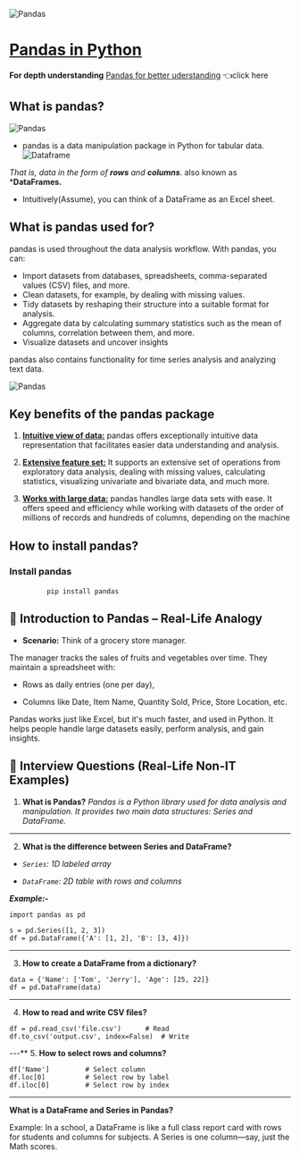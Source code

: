 ![Pandas](https://pandas.pydata.org/static/img/pandas_mark.svg)

# <u> Pandas in Python</u>

**For depth understanding**
[Pandas for better uderstanding](https://www.datacamp.com/tutorial/pandas) 👈click here

## What is pandas?
![Pandas](https://s3.eu-west-1.amazonaws.com/redsys-prod/articles/be762273ee94f184046111c3/images/20_22_Infografik_pandas.png)
- pandas is a data manipulation package in Python for tabular data. 
![Dataframe](https://storage.googleapis.com/lds-media/images/series-and-dataframe.width-1200.png)

*That is, data in the form of **rows** and **columns***.
also known as ***DataFrames.** 

- Intuitively(Assume), you can think of a DataFrame as an Excel sheet. 

## What is pandas used for?
pandas is used throughout the data analysis workflow. With pandas, you can:

- Import datasets from databases, spreadsheets, comma-separated values (CSV) files, and more.
- Clean datasets, for example, by dealing with missing values.
- Tidy datasets by reshaping their structure into a suitable format for analysis.
- Aggregate data by calculating summary statistics such as the mean of columns, correlation between them, and more.
- Visualize datasets and uncover insights

pandas also contains functionality for time series analysis and analyzing text data.

![Pandas](https://files.realpython.com/media/Pandas-Project-Make-a-Gradebook-With-Pandas_Watermarked.6cf148621988.jpg)

## Key benefits of the pandas package
1. <u>**Intuitive view of data:**</u> pandas offers exceptionally intuitive data representation that facilitates easier data understanding and analysis.

2. <u>**Extensive feature set:**</u> It supports an extensive set of operations from exploratory data analysis, dealing with missing values, calculating statistics, visualizing univariate and bivariate data, and much more.

3. <u>**Works with large data:**</u>  pandas handles large data sets with ease. It offers speed and efficiency while working with datasets of the order of millions of records and hundreds of columns, depending on the machine

## How to install pandas?

### Install pandas
 
&nbsp;&nbsp;&nbsp;&nbsp;&nbsp;&nbsp;&nbsp;&nbsp;&nbsp;&nbsp;&nbsp;&nbsp;&nbsp;&nbsp;&nbsp;&nbsp;&nbsp;`pip install pandas`

## 🔰 Introduction to Pandas – Real-Life Analogy

- **Scenario:** Think of a grocery store manager.

The manager tracks the sales of fruits and vegetables over time. They maintain a spreadsheet with:

- Rows as daily entries (one per day),

- Columns like Date, Item Name, Quantity Sold, Price, Store Location, etc.

Pandas works just like Excel, but it's much faster, and used in Python. It helps people handle large datasets easily, perform analysis, and gain insights.

## 🧠 Interview Questions (Real-Life Non-IT Examples)
1. **What is Pandas?**
*Pandas is a Python library used for data analysis and manipulation. It provides two main data structures: Series and DataFrame.*
---
2. **What is the difference between Series and DataFrame?**
- *`Series`: 1D labeled array*

- *`DataFrame`: 2D table with rows and columns*

***Example:-***
```
import pandas as pd

s = pd.Series([1, 2, 3])
df = pd.DataFrame({'A': [1, 2], 'B': [3, 4]})
```
---
3. **How to create a DataFrame from a dictionary?**
```
data = {'Name': ['Tom', 'Jerry'], 'Age': [25, 22]}
df = pd.DataFrame(data)
```
---
4. **How to read and write CSV files?**
```
df = pd.read_csv('file.csv')      # Read
df.to_csv('output.csv', index=False)  # Write
```
---**
5. **How to select rows and columns?**
```
df['Name']         # Select column
df.loc[0]          # Select row by label
df.iloc[0]         # Select row by index
```
---
**What is a DataFrame and Series in Pandas?**

Example: 
In a school, a DataFrame is like a full class report card with rows for students and columns for subjects. A Series is one column—say, just the Math scores.


